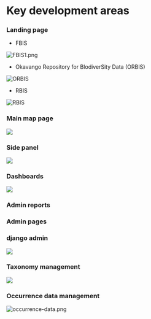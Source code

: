 # Key development areas

### Landing page

* FBIS

![FBIS1.png](img/FBIS-1.png)

* Okavango Repository for BIodiverSity Data (ORBIS)

![ORBIS](img/ORBIS-1.png)

* RBIS

![RBIS](img/RBIS-1.png)

### Main map page

![](img/FBIS-2.png)

### Side panel

![](img/side-panel.png)

### Dashboards <!--- how to create modules-->

![](img/RBIS-2.png)

### Admin reports

### Admin pages <!---(not django admin)-->

### django admin <!---and how to do stuff like admin filters, adding columns to views, pagination etc-->

![](img/admin-page.png)

### Taxonomy management

![](img/taxon-management.png)

### Occurrence data management
![occurrence-data.png](img/occurrence-data.png)